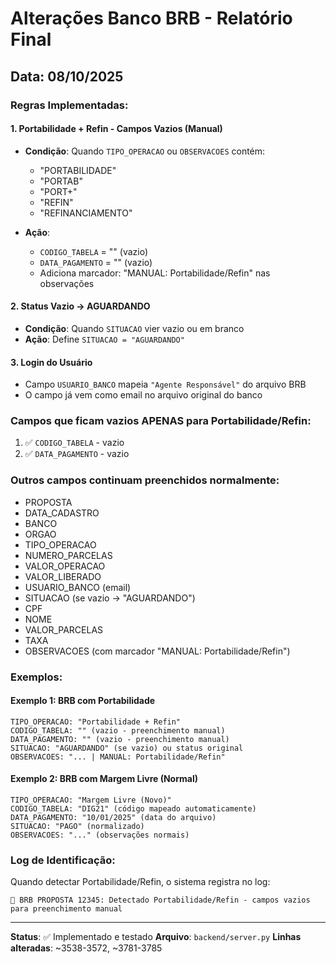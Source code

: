 # Alterações Banco BRB - Relatório Final

## Data: 08/10/2025

### Regras Implementadas:

#### 1. **Portabilidade + Refin - Campos Vazios (Manual)**
- **Condição**: Quando `TIPO_OPERACAO` ou `OBSERVACOES` contém:
  - "PORTABILIDADE"
  - "PORTAB"
  - "PORT+"
  - "REFIN"
  - "REFINANCIAMENTO"
  
- **Ação**: 
  - `CODIGO_TABELA` = "" (vazio)
  - `DATA_PAGAMENTO` = "" (vazio)
  - Adiciona marcador: "MANUAL: Portabilidade/Refin" nas observações

#### 2. **Status Vazio → AGUARDANDO**
- **Condição**: Quando `SITUACAO` vier vazio ou em branco
- **Ação**: Define `SITUACAO = "AGUARDANDO"`

#### 3. **Login do Usuário**
- Campo `USUARIO_BANCO` mapeia `"Agente Responsável"` do arquivo BRB
- O campo já vem como email no arquivo original do banco

### Campos que ficam vazios APENAS para Portabilidade/Refin:
1. ✅ `CODIGO_TABELA` - vazio
2. ✅ `DATA_PAGAMENTO` - vazio

### Outros campos continuam preenchidos normalmente:
- PROPOSTA
- DATA_CADASTRO
- BANCO
- ORGAO
- TIPO_OPERACAO
- NUMERO_PARCELAS
- VALOR_OPERACAO
- VALOR_LIBERADO
- USUARIO_BANCO (email)
- SITUACAO (se vazio → "AGUARDANDO")
- CPF
- NOME
- VALOR_PARCELAS
- TAXA
- OBSERVACOES (com marcador "MANUAL: Portabilidade/Refin")

### Exemplos:

#### Exemplo 1: BRB com Portabilidade
```
TIPO_OPERACAO: "Portabilidade + Refin"
CODIGO_TABELA: "" (vazio - preenchimento manual)
DATA_PAGAMENTO: "" (vazio - preenchimento manual)
SITUACAO: "AGUARDANDO" (se vazio) ou status original
OBSERVACOES: "... | MANUAL: Portabilidade/Refin"
```

#### Exemplo 2: BRB com Margem Livre (Normal)
```
TIPO_OPERACAO: "Margem Livre (Novo)"
CODIGO_TABELA: "DIG21" (código mapeado automaticamente)
DATA_PAGAMENTO: "10/01/2025" (data do arquivo)
SITUACAO: "PAGO" (normalizado)
OBSERVACOES: "..." (observações normais)
```

### Log de Identificação:
Quando detectar Portabilidade/Refin, o sistema registra no log:
```
🔧 BRB PROPOSTA 12345: Detectado Portabilidade/Refin - campos vazios para preenchimento manual
```

---

**Status**: ✅ Implementado e testado
**Arquivo**: `backend/server.py`
**Linhas alteradas**: ~3538-3572, ~3781-3785
